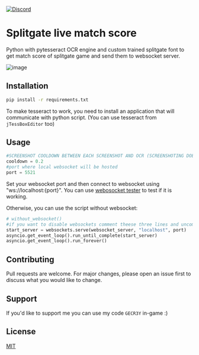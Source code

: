 [![Discord](https://img.shields.io/discord/876769819821756466?color=%236a7ec5&label=discord&logo=discord&style=plastic)](https://discord.gg/qbDUUx3nPW)

# Splitgate live match score

Python with pytesseract OCR engine and custom trained splitgate font to get match score of splitgate game and send them to websocket server.

![image](https://user-images.githubusercontent.com/74879467/129587165-8869a8e6-9e15-46f7-89fa-3f45e76887c1.png)


## Installation

```bash
pip install -r requirements.txt
```
To make tesseract to work, you need to install an application that will communicate with python script.
(You can use tesseract from `jTessBoxEditor` too)
## Usage

```python
#SCREENSHOT COOLDOWN BETWEEN EACH SCREENSHOT AND OCR (SCREENSHOTING DOESN'T TAKE MUCH PERFORMANCE)
cooldown = 0.2
#port where local websocket will be hosted
port = 5521
```
Set your websocket port and then connect to websocket using "ws://localhost:{port}". You can use [webosocket tester](https://www.piesocket.com/websocket-tester) to test if it is working.

Otherwise, you can use the script without websocket:

```python
# without_websocket()
#if you want to disable websockets comment theese three lines and uncommend line above
start_server = websockets.serve(websocket_server, "localhost", port)
asyncio.get_event_loop().run_until_complete(start_server)
asyncio.get_event_loop().run_forever()
```

## Contributing
Pull requests are welcome. For major changes, please open an issue first to discuss what you would like to change.

## Support 
If you'd like to support me you can use my code `GECR3Y` in-game :)

## License
[MIT](https://choosealicense.com/licenses/mit/)
